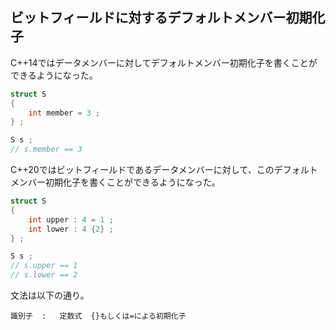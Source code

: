 ## ビットフィールドに対するデフォルトメンバー初期化子

C++14ではデータメンバーに対してデフォルトメンバー初期化子を書くことができるようになった。

~~~cpp
struct S
{
    int member = 3 ;
} ;

S s ;
// s.member == 3
~~~

C++20ではビットフィールドであるデータメンバーに対して、このデフォルトメンバー初期化子を書くことができるようになった。

~~~cpp
struct S
{
    int upper : 4 = 1 ;
    int lower : 4 {2} ;
} ;

S s ;
// s.upper == 1
// s.lower == 2
~~~

文法は以下の通り。

~~~
識別子  :   定数式  {}もしくは=による初期化子
~~~
